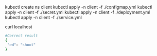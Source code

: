 kubectl create ns client
kubectl apply -n client -f ./configmap.yml
kubectl apply -n client -f ./secret.yml
kubectl apply -n client -f ./deployment.yml
kubectl apply -n client -f ./service.yml

curl localhost

```bash
#Correct result
{
 "ed": "shoot"
}
```
